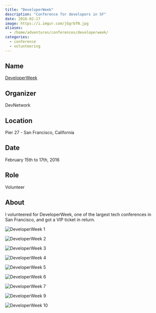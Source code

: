 ```yaml
---
title: "DeveloperWeek"
description: "Conference for developers in SF"
date: 2016-02-17
image: https://i.imgur.com/jGgrbfN.jpg
aliases:
  - /home/adventures/conferences/developerweek/
categories:
  - conference
  - volunteering
---
```


## Name

[DeveloperWeek](https://developerweek.com "DeveloperWeek")

## Organizer

DevNetwork

## Location

Pier 27 - San Francisco, California

## Date

February 15th to 17th, 2016

## Role

Volunteer

## About

I volunteered for DeveloperWeek, one of the largest tech conferences in San Francisco, and got a VIP ticket in return.

![DeveloperWeek 1](https://lh3.googleusercontent.com/EsArvel-nd1kgrUwLFuB1iucj9BuzMLipWNcBVO7XDlKVZDYG10hfiaiGpKn3SQSqqa7tUGYBRY9rpViDrudqvNkprudlY3LnzY4W9rxsfGjCpFPXJeu89sAtThzUs0oxjP85Qf-f0AwxptV9vsdKgh4NQMj_me8V4SFe_5OKxxYhUIjqzYpIImI6CqZnjEtLfPPvMildDAmQNdYDNeDyfyeLMnY6nPSJAqjxonbyqkLGywU-rMlok2nJBh7szgO1wuTVpPEpKdYdBBcPhQ9f4_TvXLeKBVPvUkDMvYZA49zyErvvbF1M5YdKc-liULAgLq-uX7C-M1DaEohHJefEV9R65C6GbiBaLMiQ3y4lARheh4KXLyeDEe7-ODOMi7g3nsro0NXsdZmSm9v32rX5GTj6TwOflv6cH7kw-W_PLI2P8TPi991CisSJB4lcNGqDfglMbLnhXDvAwadsfQVgVRDjzbTEcCofu4iomVs87dFMj3Jac_A-e8paqgvh3VRCXCY2lN-BWIAoPTCzxLAPbGDfls6KYUOJDTKdFJodUdjG9ljt-EgWNras6jyiekUTFyaVJNY8czgVVrl5w5a7wa9CbVPy106CkjJnmqYQbZmV4B7RpLwSp3QYdNoOcSA=s969-no)

![DeveloperWeek 2](https://lh3.googleusercontent.com/5m25ERY6QlDS6AENJ-PXKuOQR8EUCk0CcOPNMRfU7h26i8-HlqWKGu3qFCbWSU34k0fny4G7xOqNF384df72lhu1MNGCd-wETE0aUIgzxrxqXe0qIr3eOvnAN4ceKZ4XUN4D77yFBX3xPmiJlFJGyh_MDcMsFBOhjaov54KwIP2pfP-BpKH_MwBFid-znbXeIfFHPvDLkh-9-xssfdMaG6lnZ8WcFHhFYf44Q0BG6XzyMsv7cfts_wCYZCBBXDFgKABOwJeH9bnH6HZdK9MuV1lRSsxlG9-lqW8FbgMf9B6qzWSIB30vbTYFD4hX3PAPRcghCDOH_g_45wzQyfOUH_EwaO_NHUcDmAmc9uj8jb3Ri5D3VZf79PXNgwt487VafC9B5R6HdOGY5g3EzW_BUFzGuUaHIOsZPtQUa2qjXJ8s8ifrYZgZPN-bDiS5-GMlRfCCdJoqI9-PJUlIzVGaUCXhCoUC02e0HpGrX-jBK59LPqvuKb9RCV6qIrsHAOu3LUDtdu81Ohi3454XgW4WnHf7tUe56oX23wN4j42zH2fGW8hDTHxTejVbQjKtBJUsQ0gF10MRJ1LNtalHxvgJBQ4O4s0PvPmUcPzgn13KmTkiHDvK6iC1Oqeg_Vp5YXoN=w927-h969-no)

![DeveloperWeek 3](https://lh3.googleusercontent.com/8laaXQXMNQZKBfjAjKIezRI1NoNJjYykJk9ahwQQ5dXclJenId2sNlzZDkvwJkMgmwzDwhMO01zIzWw7da690XhunhNdyjOtisaTCEkD-OBsdlylaVzfXRYkboXVPm2R4FG5PZoICNQFCYI5ibrZM2CYWWVuKGOgGWUowtgE_mDDfMYOANRWVzHRoGDCjfdGadxEQdapkVgz0Vf_sD7d1EnDmilfqRS3T9rEF5GaXacvxRB9Ne_pwiqZGqRF_Wex2sLIZyVCkvC2WZM1Vxh4KB6h89XJK1Boa1SvO5VTh0UaKl1zojjQ3Um0qSxe5UcikCOdrrNA532gd0AHSGbNedG8luWiR6OZoZDfF9T1PZ4PvFIZ6vse69EthG_WaxfxWXkByNvsNjOilPYy-74RAudgOFubwjYxIBDMzDt7bKPTXfMCa3F3DDtSdSygRTbWkqcwTuvAqBzA_y9R7BpTBWVbzQBjpqbBFYykBnyaguYExsPBwIEo3d1XKINoqzM9kWv_f_o-j1blH4U2IDad_OtGPiShd0up9E79HZFLW2s-jPwMxCFahKQn_1K5s-wSFTiPsIMuCl3jZAvhNL8gQW41gCF-hBdRsBXl2Su_MNbxIGJtUKSHckWONHSlyBJQ=w1292-h969-no)

![DeveloperWeek 4](https://lh3.googleusercontent.com/XlgtfXZ_xGucyAnyM_fku007-pHNHdpt_jdo1j4i_W96aRFZ_KNxU5BcOzkmF7bl9twW_KTqsJCguP9cM2MbbvY-ewbufMCnsKC2KEYh8Ej4BiSK8vKdyTlNWvCQW-35S4qIpwiJeYXKAGzmaBuZqZJ0Z-fLnwCQXQRfvy0jO7y0qAWmhnwErfVVSuIdqtQ4ig_yg08221n4rXoboJW3p2ELYSbrZjjQAZRGx4F0mNNud6L-_BbS6GCuDsvgRuHOZkBTuK4WYbpCIDiTw2-zCvohg-624DlZ-rCruVLXYnBmzxZreB6526V-vXz8hy4L91k-VID0aY9wNreecV6FUFUcuhzNFMGKKJEb6DAsdX5imTaxCrZuHrtYZjNjmC3kTEDX1mS5TzVNflM_eds5QMHPR656fu3EjXTIpoQKT1Sqp86TnIZeBgF8bhtj4xEABs7Qvai5fwqc2_XL-gkV7hIIlbUN1wa2lIWhyJuszwoiKJ-IMLb7qcsP0bfj6Kvxv0iPueCpOrK-Filjwb-j9-xPd3H1ELTPJ1FgDtReY6goCxai3Dfs84JAvWFyXgm2PqZ8CizJWBQFYjW55jJkECPH78zli-oUWWy7lI4tdOiKDh-2lNkTd1msZaW_A8OA=w1292-h969-no)

![DeveloperWeek 5](https://lh3.googleusercontent.com/mqb_-Ga2QE5NAJCq2YrQo0KjS9RmBwpiWzIg_bs_mMGYKXTGDa2grns_zY7s-1iQsCefkCk4j-tvFCW7uwQmUEW4Hou7ltlrf_q1IASfFiLhna2FOkNUbWWf_-P0ys1bJaqSNBO1LOGHbEGhd7pImqfC0_fvPztzGYy8A3-Esb_e93q-_k---Cx4eyvEl0RjZtQmCfAUotbVD1diNethgtZx_OWQrw2L9lZ-1cyP-iuwl_epy2rE3D6QAxSHJn6RmcE6lLxtbFnGh8Av_T9DHfItvPDs7CUIpqVlN8qbnWO9IXvwCcNDIZeMV0sZFaNLfOfUnevD3rlqzfoPCcqtG0HvyaYL5bvwPem-ZiF2Gg79PRZ4YjfxAET2If-3DAWRKIna5wa3CVNtl6CSqtzNMW05dV2R_U5-Mzw4KxW3aVuxiAqoSN25uwJrvItF9gco8MfKtyW26iRjdaKZWp0eIx6dgg9AbfiKHEgQS6tjl1EomxpigKKzDliGRKNyng0zoIC3haA3FgozeO3F2_aLfGUIVfy5I9ggN84wVzHBx8xtVjh2ERmpSv_S1Ps1w7uzRqUK48PMvpQDDgFmzLXVblz_k3kzy2Hxz64zjEAiJtc_TG27rajPBq2iFphO6QhT=w1292-h969-no)

![DeveloperWeek 6](https://lh3.googleusercontent.com/wyYHyEAXEqW8fjwRu6yMmH_709yF5DWmrfRVo3o8lZNYMa3M_Jnoh6m8M0C7s2gE6pZZEToj_hcj0GeqBnbtlf-7oq2sWhxiMoNhd4903JnI52kYucEzf_KgS3f31btT_wl6lkcZ-8d4muloTi1E7VEtLastwGPNwutaLNBrC833nAPJ6YmIERZab7-zRxjApnNX3wH0FJzO3gkjrTry_ptXyrSslWTirzcx24yW1kY8v5Lxz8XsJ4-2kkbx0HNbYv-ph_MlOoUkHG07ETBsiUy-Qpry8NVH-FO7PnyfWiHswq_yU4JF3wBGtRu-eOlMWnl8ap0WFu15wZ1ZxaBRRW5Ba1O22_-UviM-Y5JFjQCTG0GOS_9_88sUKtsDJ1IaTooBg8w3cHO_hF6uU8zOkq1y6fCgrA5LDuSV-3wRoerxDXLvCibNIIFCduHGp_sILKbtMvby_rxnifwc1K98DVelYDtHkdDs6x0aaq6ijgOddjYiq0jzcgwiQ7eHtj3-kQ58jxyEErKMhPmBO7ZaIJhTpgoL2nH8cJqCNt-n4DQNI6XUMjo9_nU9FoC2We9EmqbdarGgw4zjqD4IbLAQyOgfrc_3-ZUPtCmMttWaysj6F7L8Z2XZPIt2W-wmsx1I=w289-h220-no)

![DeveloperWeek 7](https://lh3.googleusercontent.com/Y6VC-UMYDYhhEdzFdTo_pAD6uDLzQv-NLKb-86pykDayDS6VwRCMWo7SdVEvXg7fdaQM_xDR7f8SfPxSS2of7pY7_a5MSN776EZQ3yJ3Siy-qxT7m8tA9PmVczNwB4hKViEjWdYcsHgi0WqAVL3vHXNNff-3MEGtkptE3MJivzvjKOR_UoMqacYzsdalJ6UjWdiHCETBSmMpeqAbskYNi3ftRRcstA7XhWtA1X4Mgr6qzBSoAOi5atZhUa98ucrLU8wTr3uUanu5LHSPt3Bip73Fb0YSTxf4mJKoHz5LTHIALb6Iy8pnRYEQJiRW13UY4TWkPt6QDoatbAUCOtHUCB80q-3pEZEG2deMB0-wQ2c5EIoI79dxP4LrfTOlHaDM4pRaHfaDzln_0bIGeEHcnbxAPe917ettIRRhy7ttr7mxggJM08Z1klLaPArceH64H_zMv_jmit_JyiEVkA2qcqA-J0n51aNHLdPDNc9hQdjCw9DV-DnDXsP_6rKzmwXZZ9d4aoZp_HNSw66CLFRFFv02oPkZSQRJ1lfQEduquQeaUNaFUlZw1I_w1-AFAfDMWcePHKDYcRK2ZJpzg_POzc7esT1-AI5KhN8ZGkFzQ8wk_iG9g2Da49j1qk52PABK=w276-h220-no)

![DeveloperWeek 9](https://lh3.googleusercontent.com/jkkqqe0bhoOe4QMHyAAOQcD7qE2t2GFG0SgngQ_XIGd2yUjCedg7HU80jxarfWObpn4K8pgrVFC1pikx0hCVr-hWn1u-U_CTECD0Jkowm9QOqFQL75XaaXVTd4u4PL8_1rEjO-K_YeEpr6GitnVS_UhRTxh4iSZ39FoK3ScYShZNH1ZTRIfQqDFOC3ft_ZVBjdQtMptbht1BnS4ehytruRdAycrh8Q6Nxs8Dr3Yn5uyZT7-D-CfhGIidGtn8pvVYzFCGdLNW46eL1PB8X6BMG_TB-tWAefVz6ss40JWP6_kVx9WROLayT_xUlAF5MU8tN1nlieQXBzet2yVbw8W8tV4n3cOAlapevuryMY7ku3yrI6kzQOju_VhKeWYUSUEp1L91p-JYwyjKUMIan8ygqR7os8CwhatcJaUQHJJBUG_pQEHOVQtatGbUOUYp2lAcnZzsiZQkbrVB85u8wzI3wz_LUMewGrGL2KR_TzOP9uvETjNdVEgNlrg21rVQZOUZL3O586ipwEkjRtb0zAWsF6cOahFlwuyjyixTzeI-DKbJ-ti7HZ-QkUgBwN6rfmPYTEp9Ln1cFR4nAYPoRn43z3x5-jt1JsokZckzFRYBxgmRGBfGzXoyEFbUXHLBUqfq=s969-no)

![DeveloperWeek 10](https://lh3.googleusercontent.com/HU4aptRhn8qLw8Pak9nfPJne2IyluDtnl-tKTba1ulFItihW4_gb61lOFHocUpkMJPO7Xi4KUTVbqEh7sM4a-_xE2eoYBJKdOclT-7MmaMAM-R6y0cTounKeUX1vzoq8FvtBGA1I2ZSCvONGCGdYSYXAlOwK42sfF9QgCtCRYeEa_BpNuXTYaHTeP4jbw2Zx6yTLLHeNQRcu2G48DdcMfsbt6OgMy8h0Xf6V-jpZhl007q0Qln4hW4q-SIZpEZrfQ0l5vDKlbbH0ncmQnFQCvYBbTozqNyPKVrQLIyZj8hLn47A5w9_u8bD3HPKoKwCSccRb6WJwxbvJa6A6o7Q55zqsZYLl8i5tumarc_bqV7pVFSL7Axk4WKogqSEF6-pT3nf1v9a_KCugfxN4Q8uNh4J6N29PBBmyEwNcvzl5QL2BbfjqWC4KZjwLPh0GjzfbYPvTpJBiyBaSL9E-GL_CgR3Rv00CtOB8kUqFOSLOURauiXT1RM9VCFgZwW2k5lqwKgbG9rFo1-xoAhGGXGYj6nYK6P48aBpzog5Mz6KoZBxQ3QVroSmZzJ81NfEDFxQtoeCajRJaFN8P14TB1ghYn7v7IJZGc2o-gMMM4GnRW6iUlCqWRJaJjjDny5gsYEoa=w293-h220-no)
